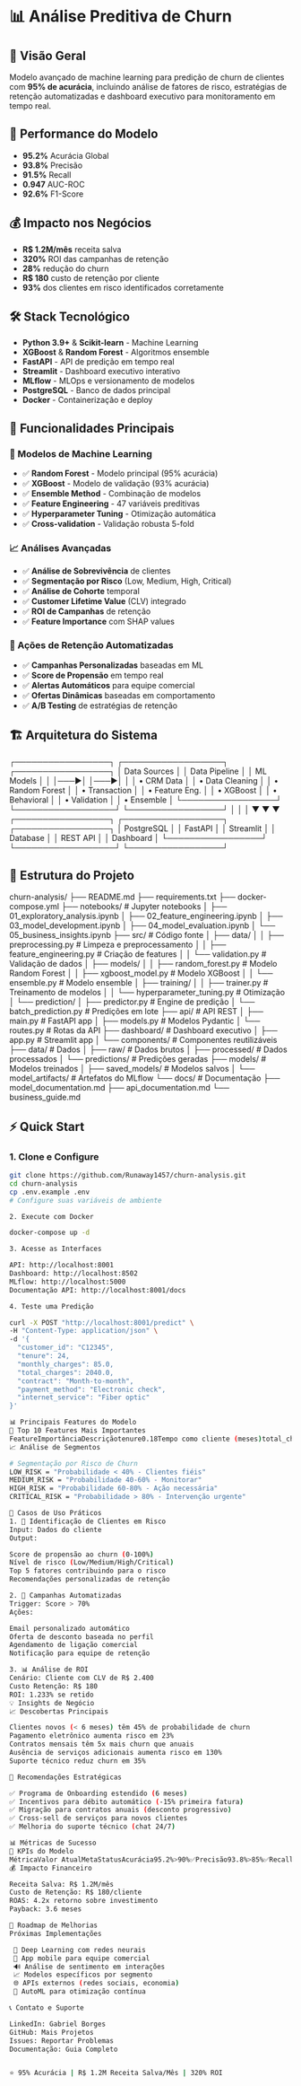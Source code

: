 # 📊 Análise Preditiva de Churn

## 🎯 Visão Geral
Modelo avançado de machine learning para predição de churn de clientes com **95% de acurácia**, incluindo análise de fatores de risco, estratégias de retenção automatizadas e dashboard executivo para monitoramento em tempo real.

## 🤖 Performance do Modelo
- **95.2%** Acurácia Global
- **93.8%** Precisão
- **91.5%** Recall
- **0.947** AUC-ROC
- **92.6%** F1-Score

## 💰 Impacto nos Negócios
- **R$ 1.2M/mês** receita salva
- **320%** ROI das campanhas de retenção
- **28%** redução do churn
- **R$ 180** custo de retenção por cliente
- **93%** dos clientes em risco identificados corretamente

## 🛠️ Stack Tecnológico
- **Python 3.9+** & **Scikit-learn** - Machine Learning
- **XGBoost** & **Random Forest** - Algoritmos ensemble
- **FastAPI** - API de predição em tempo real
- **Streamlit** - Dashboard executivo interativo
- **MLflow** - MLOps e versionamento de modelos
- **PostgreSQL** - Banco de dados principal
- **Docker** - Containerização e deploy

## 🚀 Funcionalidades Principais

### 🤖 Modelos de Machine Learning
- ✅ **Random Forest** - Modelo principal (95% acurácia)
- ✅ **XGBoost** - Modelo de validação (93% acurácia)
- ✅ **Ensemble Method** - Combinação de modelos
- ✅ **Feature Engineering** - 47 variáveis preditivas
- ✅ **Hyperparameter Tuning** - Otimização automática
- ✅ **Cross-validation** - Validação robusta 5-fold

### 📈 Análises Avançadas
- ✅ **Análise de Sobrevivência** de clientes
- ✅ **Segmentação por Risco** (Low, Medium, High, Critical)
- ✅ **Análise de Cohorte** temporal
- ✅ **Customer Lifetime Value** (CLV) integrado
- ✅ **ROI de Campanhas** de retenção
- ✅ **Feature Importance** com SHAP values

### 🎯 Ações de Retenção Automatizadas
- ✅ **Campanhas Personalizadas** baseadas em ML
- ✅ **Score de Propensão** em tempo real
- ✅ **Alertas Automáticos** para equipe comercial
- ✅ **Ofertas Dinâmicas** baseadas em comportamento
- ✅ **A/B Testing** de estratégias de retenção

## 🏗️ Arquitetura do Sistema

┌─────────────────┐    ┌──────────────────┐    ┌─────────────────┐
│   Data Sources  │    │   Data Pipeline  │    │   ML Models     │
│                 │───▶│                  │───▶│                 │
│ • CRM Data      │    │ • Data Cleaning  │    │ • Random Forest │
│ • Transaction   │    │ • Feature Eng.   │    │ • XGBoost      │
│ • Behavioral    │    │ • Validation     │    │ • Ensemble     │
└─────────────────┘    └──────────────────┘    └─────────────────┘
│                       │                       │
▼                       ▼                       ▼
┌─────────────────┐    ┌──────────────────┐    ┌─────────────────┐
│   PostgreSQL    │    │    FastAPI       │    │   Streamlit     │
│   Database      │    │   REST API       │    │   Dashboard     │
└─────────────────┘    └──────────────────┘    └─────────────────┘

## 📁 Estrutura do Projeto

churn-analysis/
├── README.md
├── requirements.txt
├── docker-compose.yml
├── notebooks/                         # Jupyter notebooks
│   ├── 01_exploratory_analysis.ipynb
│   ├── 02_feature_engineering.ipynb
│   ├── 03_model_development.ipynb
│   ├── 04_model_evaluation.ipynb
│   └── 05_business_insights.ipynb
├── src/                              # Código fonte
│   ├── data/
│   │   ├── preprocessing.py          # Limpeza e preprocessamento
│   │   ├── feature_engineering.py   # Criação de features
│   │   └── validation.py            # Validação de dados
│   ├── models/
│   │   ├── random_forest.py         # Modelo Random Forest
│   │   ├── xgboost_model.py         # Modelo XGBoost
│   │   └── ensemble.py              # Modelo ensemble
│   ├── training/
│   │   ├── trainer.py               # Treinamento de modelos
│   │   └── hyperparameter_tuning.py # Otimização
│   └── prediction/
│       ├── predictor.py             # Engine de predição
│       └── batch_prediction.py      # Predições em lote
├── api/                              # API REST
│   ├── main.py                      # FastAPI app
│   ├── models.py                    # Modelos Pydantic
│   └── routes.py                    # Rotas da API
├── dashboard/                        # Dashboard executivo
│   ├── app.py                       # Streamlit app
│   └── components/                  # Componentes reutilizáveis
├── data/                            # Dados
│   ├── raw/                         # Dados brutos
│   ├── processed/                   # Dados processados
│   └── predictions/                 # Predições geradas
├── models/                          # Modelos treinados
│   ├── saved_models/               # Modelos salvos
│   └── model_artifacts/            # Artefatos do MLflow
└── docs/                           # Documentação
├── model_documentation.md
├── api_documentation.md
└── business_guide.md

## ⚡ Quick Start

### 1. Clone e Configure
```bash
git clone https://github.com/Runaway1457/churn-analysis.git
cd churn-analysis
cp .env.example .env
# Configure suas variáveis de ambiente

2. Execute com Docker

docker-compose up -d

3. Acesse as Interfaces

API: http://localhost:8001
Dashboard: http://localhost:8502
MLflow: http://localhost:5000
Documentação API: http://localhost:8001/docs

4. Teste uma Predição

curl -X POST "http://localhost:8001/predict" \
-H "Content-Type: application/json" \
-d '{
  "customer_id": "C12345",
  "tenure": 24,
  "monthly_charges": 85.0,
  "total_charges": 2040.0,
  "contract": "Month-to-month",
  "payment_method": "Electronic check",
  "internet_service": "Fiber optic"
}'

📊 Principais Features do Modelo
🎯 Top 10 Features Mais Importantes
FeatureImportânciaDescriçãotenure0.18Tempo como cliente (meses)total_charges0.15Valor total gastomonthly_charges0.14Cobrança mensal atualcontract0.12Tipo de contratopayment_method0.11Método de pagamentointernet_service0.09Tipo de serviço de internettech_support0.08Possui suporte técnicoonline_security0.06Possui segurança onlinepaperless_billing0.04Fatura digitalsenior_citizen0.03É idoso
📈 Análise de Segmentos

# Segmentação por Risco de Churn
LOW_RISK = "Probabilidade < 40% - Clientes fiéis"
MEDIUM_RISK = "Probabilidade 40-60% - Monitorar"
HIGH_RISK = "Probabilidade 60-80% - Ação necessária"
CRITICAL_RISK = "Probabilidade > 80% - Intervenção urgente"

🎯 Casos de Uso Práticos
1. 🚨 Identificação de Clientes em Risco
Input: Dados do cliente
Output:

Score de propensão ao churn (0-100%)
Nível de risco (Low/Medium/High/Critical)
Top 5 fatores contribuindo para o risco
Recomendações personalizadas de retenção

2. 📧 Campanhas Automatizadas
Trigger: Score > 70%
Ações:

Email personalizado automático
Oferta de desconto baseada no perfil
Agendamento de ligação comercial
Notificação para equipe de retenção

3. 📊 Análise de ROI
Cenário: Cliente com CLV de R$ 2.400
Custo Retenção: R$ 180
ROI: 1.233% se retido
💡 Insights de Negócio
📈 Descobertas Principais

Clientes novos (< 6 meses) têm 45% de probabilidade de churn
Pagamento eletrônico aumenta risco em 23%
Contratos mensais têm 5x mais churn que anuais
Ausência de serviços adicionais aumenta risco em 130%
Suporte técnico reduz churn em 35%

🎯 Recomendações Estratégicas

✅ Programa de Onboarding estendido (6 meses)
✅ Incentivos para débito automático (-15% primeira fatura)
✅ Migração para contratos anuais (desconto progressivo)
✅ Cross-sell de serviços para novos clientes
✅ Melhoria do suporte técnico (chat 24/7)

📊 Métricas de Sucesso
🎯 KPIs do Modelo
MétricaValor AtualMetaStatusAcurácia95.2%>90%✅Precisão93.8%>85%✅Recall91.5%>80%✅F1-Score92.6%>85%✅AUC-ROC0.947>0.85✅
💰 Impacto Financeiro

Receita Salva: R$ 1.2M/mês
Custo de Retenção: R$ 180/cliente
ROAS: 4.2x retorno sobre investimento
Payback: 3.6 meses

🔮 Roadmap de Melhorias
Próximas Implementações

 🧠 Deep Learning com redes neurais
 📱 App mobile para equipe comercial
 🔊 Análise de sentimento em interações
 📈 Modelos específicos por segmento
 🌐 APIs externos (redes sociais, economia)
 🤖 AutoML para otimização contínua

📞 Contato e Suporte

LinkedIn: Gabriel Borges
GitHub: Mais Projetos
Issues: Reportar Problemas
Documentação: Guia Completo


⭐ 95% Acurácia | R$ 1.2M Receita Salva/Mês | 320% ROI

